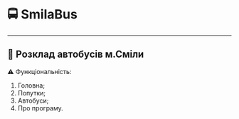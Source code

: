 # :oncoming_bus: SmilaBus
------------------------------
:bus: Розклад автобусів м.Сміли
------------------------------
:warning: Функціональність:

1. Головна;
2. Попутки;
3. Автобуси;
4. Про програму.
